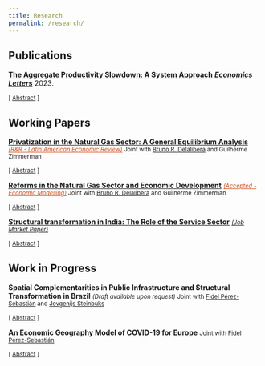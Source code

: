 ```yaml
---
title: Research
permalink: /research/
---
```


## Publications

**[The Aggregate Productivity Slowdown: A System Approach](https://www.sciencedirect.com/science/article/pii/S0165176522004463)** <span style="text-decoration:underline">***Economics Letters***</span> 2023.

<small>[ <a href="#" onclick="toggle_visibility('slowdown_ces')">Abstract</a> ] </small>

<div id="slowdown_ces" style="display: none; text-align: justify; line-height: 1" ><small>
I revisit the productivity slowdown debate by estimating the capital-labor elasticity and the bias of technical change for the U.S. economy under four different models of technical change. One with constant growth rates, one with a structural break in the constant growth rates, one in which growth is linear, and one with flexible time-varying growth rates. I find evidence in support of non-constant growth rates of factor-augmenting technical change. Labor-augmenting technical change growth rates are decelerating, while capital-augmenting technical change is non negligible but vanishes quickly.
</small><br><br/></div>

## Working Papers

**[Privatization in the Natural Gas Sector: A General Equilibrium Analysis](https://drive.google.com/file/d/1FUnWQAS1xATfimco0b6xGnY4L2d20YRI/view)** <small> <span style="color:#cb4b16;text-decoration:underline">*(R&R - Latin American Economic Review)*</span> </small>
<small> Joint with [Bruno R. Delalibera](https://sites.google.com/view/brunodelalibera/home) and Guilherme Zimmerman </small>

<small>[ <a href="#" onclick="toggle_visibility('ldcs-privatization')">Abstract</a> ] </small>

<div id="ldcs-privatization" style="display: none; text-align: justify; line-height: 1" ><small>
A broad literature highlights efficiency gains due to cost reduction after privatizations in the energy sector. However, to the best of our knowledge, this literature does not develop general equilibrium models, which are fundamental to account for post-privatization gains from a regional perspective. This paper evaluates the increase in efficiency necessary to make the privatization of a natural gas local distribution company (LDC) worthwhile in a state-level fiscal sense. We propose a general equilibrium model representing a regional economy supplied by a monopolistic LDC, whose ownership is shared between the private sector and federal and state governments. The model is calibrated for 13 of the major Brazilian LDCs using their financial and operational data, as well as regional economic data. We find that the necessary unit cost reduction varies between LDCs, with a median value of 4.4% and values ranging from 0.2% to 22.9%.
</small><br><br/></div>

**[Reforms in the Natural Gas Sector and Economic Development](https://drive.google.com/file/d/1UlRppq-cDkcPNex35OAQy5clhv8yz5eU/view?usp=sharing)** <small> <span style="color:#cb4b16;text-decoration:underline">*(Accepted - Economic Modelling)*</span> </small> 
<small> Joint with [Bruno R. Delalibera](https://sites.google.com/view/brunodelalibera/home) and Guilherme Zimmerman </small>

<small>[ <a href="#" onclick="toggle_visibility('ldcs-brazil')">Abstract</a> ] </small>

<div id="ldcs-brazil" style="display: none; text-align: justify; line-height: 1" ><small>
This paper investigates the short and long run effects of increased competition in the provision of natural gas. We build a dynamic general equilibrium model with monopolistic distribution of natural gas and calibrate it to 12 major Brazilian local distribution companies. We find that reductions in the price of natural gas can lead to sustained and significant increases of natural gas in the energy mix. A 5% reduction in the price of natural gas leads to a median increase in the consumption of natural gas of 5.5% and moderate GDP gains between 0.03% and 0.16%. Our model highlights mechanisms for energy transitions showing that moderate declines in natural gas prices can lead to sustained long-run increases in the share of natural gas consumption.
</small><br><br/></div>

**[Structural transformation in India: The Role of the Service Sector](https://drive.google.com/file/d/1g89fQmk9zgoXdgF2FxcpOjCy74qF-c0n/view)** <small> <span style="text-decoration:underline">*(Job Market Paper)*</span> </small> 

<small>[ <a href="#" onclick="toggle_visibility('india-jmp')">Abstract</a> ] </small>

<div id="india-jmp" style="display: none; text-align: justify; line-height: 1" ><small>
Contrary to the experience of industrialized countries, productivity growth of Indian services has been consistently faster than manufacturing. In this paper, I document that (i) the fastest growing industries in services grow faster than in manufacturing; (ii) faster productivity growth in services than in manufacturing is not because of sluggish manufacturing productivity; (iii) the supply of skilled workers in India is skewed towards tertiary education and (iv) the service sector is the most skill intensive; (v) returns to schooling are larger for the high-productivity services. To quantify and rationalize these facts, I construct a multi-sector model of structural change with high and low-skilled workers. The calibrated model suggests that the large supply of high-skill workers combined with higher skill intensity in the service sector seem to be behind the services take-off. The data imply that service sub-sectors are gross substitutes while manufacturing sub-sectors are gross complements. This will accelerate productivity growth in services and decelerate productivity growth in manufacturing.
</small><br><br/></div>

## Work in Progress

**Spatial Complementarities in Public Infrastructure and Structural Transformation in Brazil** <small>*(Draft available upon request)*</small> 
<small> Joint with [Fidel Pérez-Sebastián](http://fae.ua.es/FAEX/perez-sebastianfidel/) and [Jevgenijs Steinbuks](http://www.steinbuks.info/) </small>

<small>[ <a href="javascript:void();" onclick="toggle_visibility('brazil-spatial')">Abstract</a> ] </small>

<div id="brazil-spatial" style="display: none; text-align: justify; line-height: 1" ><small>
We ask how much of the spatial evolution of structural transformation can be attributed to electrification and transportation improvements. We model jointly the endogenous evolution of transport and electricity networks in a multi-sector quantitative economic geography model for the case of Brazil. In our model, the government chooses infrastructure investments to maximize welfare. One key aspect is that sectoral TFPs are determined partly by roads access and electricity quality, the underlying assumption being that electricity access allows for a new menu of technologies that were not available before. Furthermore, firms can employ electricity as a production input which allows for differential sectoral impact of electricity use. We estimate the sectoral TFPs elasticities with respect to population density, quality of electricity, and quality of roads. We find these to be the largest in services. Agriculture and manufacturing benefit more from the quality of electricity rather than from agglomeration or quality of roads.
</small><br><br/></div>

**An Economic Geography Model of COVID-19 for Europe** 
<small>Joint with [Fidel Pérez-Sebastián](http://fae.ua.es/FAEX/perez-sebastianfidel/)</small>

<small>[ <a href="javascript:void();" onclick="toggle_visibility('covid-spatial')">Abstract</a> ] </small>

<div id="covid-spatial" style="display: none; text-align: justify; line-height: 1" ><small>
We study the spatial dynamics of COVID-19 through the lens of an epidemiological model incorporated into a multi-sector economic geography model that allows for trade in intermediate goods. The model proceeds in two phases. During the first phase, in each location and moment of time, the population structure (susceptible, infected, resolving, recovered, dead) is taken as given and we solve for the spatial distribution of economic activity and trade flows. In a second phase, we determine how the population structure evolves as the virus spreads. We extend the epidemiological model to account for endogenously determined spatial linkages. We assume that the number of infected people in a location depends on the number of infected people in the regions that it trades with. Furthermore, since the population structure changes from one day to the next, we assume that the workforce is affected by the number of deaths. In the model, each region and sector pair uses intermediate inputs from other sectors which generates an amplification mechanism of regional specific policies. We study how social distancing through telematic work and regional specific lockdown policies affect the spread and prevalence of the disease and their economic impact. We find that regional-specific lockdowns based on the local incidence of the disease are the most successful in saving lives and reducing the impact on the economy.
</small><br><br/></div>


<script type="text/javascript">
   function toggle_visibility(id) {
       var e = document.getElementById(id);
       if(e.style.display == 'block')
          e.style.display = 'none';
       else
          e.style.display = 'block';
   }
</script>
